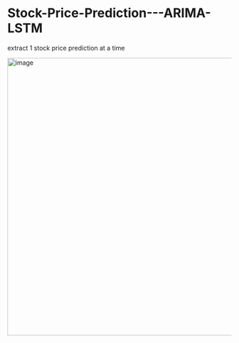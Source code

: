 # Stock-Price-Prediction---ARIMA-LSTM
extract 1 stock price prediction at a time

<img width="1160" height="624" alt="image" src="https://github.com/user-attachments/assets/1d1af7a8-95fb-4713-9b0f-27e7ec4ab2fe" />

